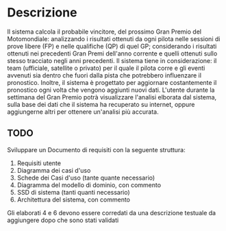 # Descrizione

Il sistema calcola il probabile vincitore, del prossimo Gran Premio del Motomondiale: analizzando i risultati ottenuti da ogni pilota nelle sessioni di prove libere (FP) e nelle qualifiche (QP) di quel GP; considerando i risultati ottenuti nei precedenti Gran Premi dell'anno corrente e quelli ottenuti sullo stesso tracciato negli anni precedenti. Il sistema tiene in considerazione: il team (ufficiale, satellite o privato) per il quale il pilota corre e gli eventi avvenuti sia dentro che fuori dalla pista che potrebbero influenzare il pronostico. Inoltre, il sistema è progettato per aggiornare costantemente il pronostico ogni volta che vengono aggiunti nuovi dati. L'utente durante la settimana del Gran Premio potrà visualizzare l'analisi elborata dal sistema, sulla base dei dati che il sistema ha recuperato su internet, oppure aggiungerne altri per ottenere un'analisi più accurata.

## TODO

Sviluppare un Documento di requisiti con la seguente struttura:

1) Requisiti utente
2) Diagramma dei casi d'uso
3) Schede dei Casi d'uso (tante quante necessario)
4) Diagramma del modello di dominio, con commento
5) SSD di sistema (tanti quanti necessario)
6) Architettura del sistema, con commento

Gli elaborati 4 e 6 devono essere corredati da una descrizione testuale da aggiungere dopo che sono stati validati
